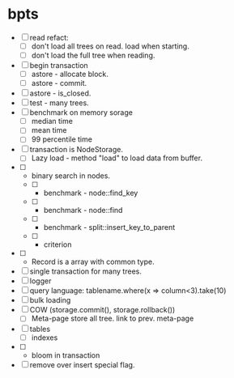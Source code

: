 # bpts

- [ ] read refact:
  - [ ] don't load all trees on read. load when starting.
  - [ ] don't load the full tree when reading.
- [ ] begin transaction
  - [ ] astore - allocate block.
  - [ ] astore - commit.
- [ ] astore - is_closed.
- [ ] test - many trees.
- [ ] benchmark on memory sorage
  - [ ] median time
  - [ ] mean time
  - [ ] 99 percentile time
- [ ] transaction is NodeStorage. 
  - [ ] Lazy load - method "load" to load data from buffer.
- [ ] - binary search in nodes.
  - [ ] - benchmark - node::find_key
  - [ ] - benchmark - node::find
  - [ ] - benchmark - split::insert_key_to_parent
  - [ ] - criterion
- [ ] - Record is a array with common type.
- [ ] single transaction for many trees.
- [ ] logger
- [ ] query language: tablename.where(x => column<3).take(10)
- [ ] bulk loading
- [ ] COW (storage.commit(), storage.rollback())
   - [ ] Meta-page store all tree. link to prev. meta-page
- [ ] tables
   - [ ] indexes
- [ ] - bloom in transaction
- [ ] remove over insert special flag.